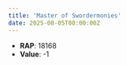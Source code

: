 ```yaml
---
title: 'Master of Swordermonies'
date: 2025-08-05T00:00:00Z
---
```

- **RAP**: 18168
- **Value**: -1
